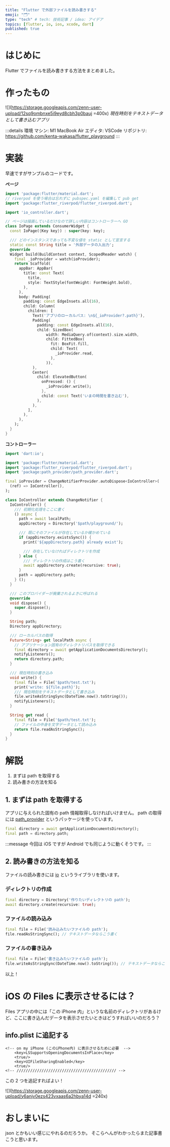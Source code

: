 ```yaml
---
title: "Flutter で外部ファイルを読み書きする"
emoji: "🗂"
type: "tech" # tech: 技術記事 / idea: アイデア
topics: [flutter, io, ios, xcode, dart]
published: true
---
```


# はじめに

Flutter でファイルを読み書きする方法をまとめました。

# 作ったもの

![](https://storage.googleapis.com/zenn-user-upload/12sq9ombnxe5i9eyd8cbh3p0bauj =400x)
_現在時刻をテキストデータとして書き込むアプリ_

:::details 環境
マシン: M1 MacBook Air
エディタ: VSCode
リポジトリ: https://github.com/kenta-wakasa/flutter_playground
:::

# 実装

早速ですがサンプルのコードです。

**ページ**

```dart:io_page.dart
import 'package:flutter/material.dart';
// riverpod を使う場合は忘れずに pubspec.yaml を編集して pub get
import 'package:flutter_riverpod/flutter_riverpod.dart';

import 'io_controller.dart';

// ページは描画しているだけなので詳しい内容はコントローラーへ GO
class IoPage extends ConsumerWidget {
  const IoPage({Key key}) : super(key: key);

  /// どのインスタンスであっても不変な値を static として宣言する
  static const String title = '外部データの入出力';
  @override
  Widget build(BuildContext context, ScopedReader watch) {
    final _ioProvider = watch(ioProvider);
    return Scaffold(
      appBar: AppBar(
        title: const Text(
          title,
          style: TextStyle(fontWeight: FontWeight.bold),
        ),
      ),
      body: Padding(
        padding: const EdgeInsets.all(16),
        child: Column(
          children: [
            Text('アプリのローカルパス: \n${_ioProvider?.path}'),
            Padding(
              padding: const EdgeInsets.all(16),
              child: SizedBox(
                  width: MediaQuery.of(context).size.width,
                  child: FittedBox(
                    fit: BoxFit.fill,
                    child: Text(
                      _ioProvider.read,
                    ),
                  )),
            ),
            Center(
              child: ElevatedButton(
                onPressed: () {
                  _ioProvider.write();
                },
                child: const Text('いまの時間を書き込む'),
              ),
            ),
          ],
        ),
      ),
    );
  }
}
```

**コントローラー**

```dart:io_controller.dart
import 'dart:io';

import 'package:flutter/material.dart';
import 'package:flutter_riverpod/flutter_riverpod.dart';
import 'package:path_provider/path_provider.dart';

final ioProvider = ChangeNotifierProvider.autoDispose<IoController>(
  (ref) => IoController(),
);

class IoController extends ChangeNotifier {
  IoController() {
    /// 初期化処理をここに書く
    () async {
      path = await localPath;
      appDirectory = Directory('$path/playground/');

      /// 既にそのファイルが存在しているか確かめている
      if (appDirectory.existsSync()) {
        print('${appDirectory.path} already exist');

        /// 存在していなければディレクトリを作成
      } else {
        /// ディレクトリの作成はこう書く
        await appDirectory.create(recursive: true);
      }
      path = appDirectory.path;
    } ();
  }

  /// このプロバイダーが廃棄されるよきに呼ばれる
  @override
  void dispose() {
    super.dispose();
  }

  String path;
  Directory appDirectory;

  /// ローカルパスの取得
  Future<String> get localPath async {
    // アプリケーション固有のディレクトリパスを取得できる
    final directory = await getApplicationDocumentsDirectory();
    notifyListeners();
    return directory.path;
  }

  /// 現在時刻の書き込み
  void write() {
    final file = File('$path/test.txt');
    print('write: ${file.path}');
    /// 現在時刻をテキストデータとして書き込み
    file.writeAsStringSync(DateTime.now().toString());
    notifyListeners();
  }

  String get read {
    final file = File('$path/test.txt');
    // ファイルの中身を文字データとして読み込み
    return file.readAsStringSync();
  }
}
```

# 解説

1. まずは path を取得する
1. 読み書きの方法を知る

## 1. まずは path を取得する

アプリに与えられた固有の path 情報取得しなければいけません。
path の取得には [path_provider](https://pub.dev/packages/path_provider) というパッケージを使っています。

```dart
final directory = await getApplicationDocumentsDirectory();
final path = directory.path;
```

:::message
今回は iOS ですが Android でも同じように動くそうです。
:::

## 2. 読み書きの方法を知る

ファイルの読み書きには [io](https://api.dart.dev/stable/2.10.4/dart-io/dart-io-library.html) というライブラリを使います。

### ディレクトリの作成

```dart
final directory = Directory('作りたいディレクトリの path');
await directory.create(recursive: true);
```

### ファイルの読み込み

```dart
final file = File('読み込みたいファイルの path');
file.readAsStringSync(); // テキストデータならこう書く
```

### ファイルの書き込み

```dart
final file = File('書き込みたいファイルの path');
file.writeAsStringSync(DateTime.now().toString()); // テキストデータならこう書く
```

以上！

# iOS の Files に表示させるには？

Files アプリの中には「この iPhone 内」というな名前のディレクトリがあるけど、ここに書き込んだデータを表示させたいときはどうすればいいのだろう？

## info.plist に追記する

```xml:info.plist
<!-- on my iPhone (このiPhone内) に表示させるために必要  -->
    <key>LSSupportsOpeningDocumentsInPlace</key>
    <true/>
    <key>UIFileSharingEnabled</key>
    <true/>
<!-- //////////////////////////////////////////// -->
```

この 2 つを追記すればよい！

![](https://storage.googleapis.com/zenn-user-upload/y6anjv0ezs423vxaas6a2hbya14d =240x)

# おしまいに

json とかもいい感じにやれるのだろうか。
そこらへんがわかったらまた記事書こうと思います。
